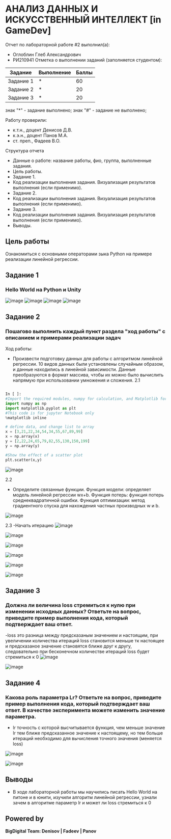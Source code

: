 # АНАЛИЗ ДАННЫХ И ИСКУССТВЕННЫЙ ИНТЕЛЛЕКТ [in GameDev]
Отчет по лабораторной работе #2 выполнил(а):
- Оглоблин Глеб Александрович
- РИ210941
Отметка о выполнении заданий (заполняется студентом):

| Задание | Выполнение | Баллы |
| ------ | ------ | ------ |
| Задание 1 | * | 60 |
| Задание 2 | * | 20 |
| Задание 3 | * | 20 |

знак "*" - задание выполнено; знак "#" - задание не выполнено;

Работу проверили:
- к.т.н., доцент Денисов Д.В.
- к.э.н., доцент Панов М.А.
- ст. преп., Фадеев В.О.

Структура отчета

- Данные о работе: название работы, фио, группа, выполненные задания.
- Цель работы.
- Задание 1.
- Код реализации выполнения задания. Визуализация результатов выполнения (если применимо).
- Задание 2.
- Код реализации выполнения задания. Визуализация результатов выполнения (если применимо).
- Задание 3.
- Код реализации выполнения задания. Визуализация результатов выполнения (если применимо).
- Выводы.

## Цель работы
Ознакомиться с основными операторами зыка Python на примере реализации линейной регрессии.

## Задание 1
### Hello World на Python и Unity
![image](https://user-images.githubusercontent.com/79518116/192587228-34c4bfcf-5597-44b6-bc25-c150c77e48d9.png)
![image](https://user-images.githubusercontent.com/79518116/192587486-dc00b672-1acc-4a1c-8137-3673dca26472.png)
![image](https://user-images.githubusercontent.com/79518116/192587562-19c14e5f-bbfb-4426-8595-f54b1e30742e.png)
![image](https://user-images.githubusercontent.com/79518116/192587675-44e4bbb4-0aab-4e56-97cd-1729567f5018.png)



## Задание 2
### Пошагово выполнить каждый пункт раздела "ход работы" с описанием и примерами реализации задач
Ход работы:
- Произвести подготовку данных для работы с алгоритмом линейной регрессии. 10 видов данных были установлены случайным образом, и данные находились в линейной зависимости. Данные преобразуются в формат массива, чтобы их можно было вычислить напрямую при использовании умножения и сложения.
2.1

```py

In [ ]:
#Import the required modules, numpy for calculation, and Matplotlib for drawing
import numpy as np
import matplotlib.pyplot as plt
#This code is for jupyter Notebook only
%matplotlib inline

# define data, and change list to array
x = [3,21,22,34,54,34,55,67,89,99]
x = np.array(x)
y = [2,22,24,65,79,82,55,130,150,199]
y = np.array(y)

#Show the effect of a scatter plot
plt.scatter(x,y)

```
![image](https://user-images.githubusercontent.com/79518116/192839375-bdeb99ab-5c41-42ad-b9df-f5971cd9d810.png)

2.2
- Определите связанные функции. Функция модели: определяет модель линейной регрессии wx+b. Функция потерь: функция потерь среднеквадратичной ошибки. Функция оптимизации: метод градиентного спуска для нахождения частных производных w и b.

![image](https://user-images.githubusercontent.com/79518116/192843057-397f4279-bc3f-4117-9a40-6e3f71aca199.png)

2.3
-Начать итерацию
![image](https://user-images.githubusercontent.com/79518116/192843923-4921f27a-2f4d-4e5d-9101-302f6858a006.png)

![image](https://user-images.githubusercontent.com/79518116/192844308-49806504-f543-41de-a400-1622d7411f5d.png)

![image](https://user-images.githubusercontent.com/79518116/192844464-15778c68-1320-4070-94cb-7fcbb1834f5c.png)

![image](https://user-images.githubusercontent.com/79518116/192844581-bb2898b8-4753-41a9-9dbb-801054e2c662.png)

![image](https://user-images.githubusercontent.com/79518116/192844703-8fc00bea-2280-4207-8aef-22e1893d8a43.png)

![image](https://user-images.githubusercontent.com/79518116/192844793-193a3579-0255-4b1c-bbb1-af25bda0362b.png)


## Задание 3
### Должна ли величина loss стремиться к нулю при изменении исходных данных? Ответьте на вопрос, приведите пример выполнения кода, который подтверждает ваш ответ.

-loss это разница между предсказаным значением и настоящим, при увеличении количества итераций loss становится меньше тк настоящее и предсказаное значение становятся ближе друг к другу, следовательно при бесконечном количестве итераций loss будет стремиться к 0
![image](https://user-images.githubusercontent.com/79518116/192847802-f52ba610-0ffb-4ded-80f7-b0b1e527af80.png)

![image](https://user-images.githubusercontent.com/79518116/192847872-d2410832-f182-4ba3-93e7-1fa18a88347c.png)



## Задание 4
### Какова роль параметра Lr? Ответьте на вопрос, приведите пример выполнения кода, который подтверждает ваш ответ. В качестве эксперимента можете изменить значение параметра.

- lr точность с которой высчитывается функция, чем меньше значение lr тем ближе предсказанное значение  к настоящему, но тем больше итераций необходимо для вычисления точного значения
(меняется loss)

![image](https://user-images.githubusercontent.com/79518116/192849263-8382fef0-8331-49a5-8883-7bed4f181155.png)

![image](https://user-images.githubusercontent.com/79518116/192849589-20449eb4-4e9d-48ac-b812-952042839351.png)


## Выводы

- В ходе лабораторной работы мы научились писать Hello World на питоне и в юнити, изучили алгоритм линейной регрессии, узнали зачем в алгоритме параметр lr и может ли loss стремиться к 0

## Powered by

**BigDigital Team: Denisov | Fadeev | Panov**

